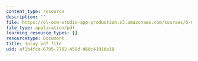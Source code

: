 ```yaml
---
content_type: resource
description: ''
file: https://ol-ocw-studio-app-production.s3.amazonaws.com/courses/6-0001-introduction-to-computer-science-and-programming-in-python-fall-2016/af1b4fca67957762458dd60c41910a18_w4uxYDPsjbw.pdf
file_type: application/pdf
learning_resource_types: []
resourcetype: Document
title: 3play pdf file
uid: af1b4fca-6795-7762-458d-d60c41910a18
---
```

